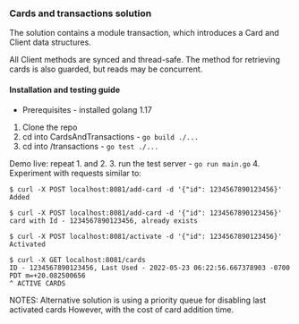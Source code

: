 ### Cards and transactions solution 

The solution contains a module transaction, which introduces a Card and 
Client data structures. 

All Client methods are synced and thread-safe. The method for retrieving 
cards is also guarded, but reads may be concurrent. 


#### Installation and testing guide

- Prerequisites - installed golang 1.17

1. Clone the repo 
2. cd into CardsAndTransactions - `go build ./...`
3. cd into /transactions - `go test ./...`

Demo live: 
repeat 1. and 2. 
3. run the test server - `go run main.go`
4. Experiment with requests similar to: 

```
$ curl -X POST localhost:8081/add-card -d '{"id": 1234567890123456}'
Added

$ curl -X POST localhost:8081/add-card -d '{"id": 1234567890123456}'
card with Id - 1234567890123456, already exists

$ curl -X POST localhost:8081/activate -d '{"id": 1234567890123456}'
Activated

$ curl -X GET localhost:8081/cards 
ID - 1234567890123456, Last Used - 2022-05-23 06:22:56.667378903 -0700 PDT m=+20.082500656 
^ ACTIVE CARDS
```

NOTES: 
Alternative solution is using a priority queue for disabling last activated cards
However, with the cost of card addition time.